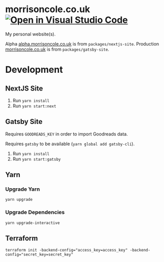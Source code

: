 # morrisoncole.co.uk [![Open in Visual Studio Code](https://img.shields.io/badge/open%20in-vscode.dev-blue)](https://open.vscode.dev/MorrisonCole/morrisoncole.co.uk)

My personal website(s).

Alpha [alpha.morrisoncole.co.uk](https://alpha.morrisoncole.co.uk) is from
`packages/nextjs-site`. Production
[morrisoncole.co.uk](https://morrisoncole.co.uk) is from `packages/gatsby-site`.

# Development

## NextJS Site

1. Run `yarn install`
2. Run `yarn start:next`

## Gatsby Site

Requires `GOODREADS_KEY` in order to import Goodreads data.

Requires `gatsby` to be available (`yarn global add gatsby-cli`).

1. Run `yarn install`
2. Run `yarn start:gatsby`

## Yarn

### Upgrade Yarn

`yarn upgrade`

### Upgrade Dependencies

`yarn upgrade-interactive`

## Terraform

`terraform init -backend-config="access_key=access_key" -backend-config="secret_key=secret_key"`
